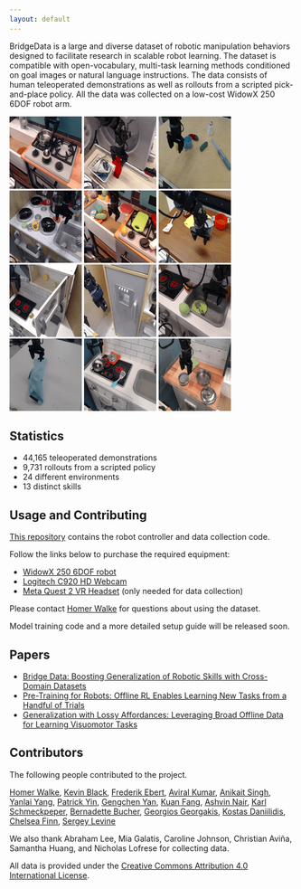 ```yaml
---
layout: default
---
```


BridgeData is a large and diverse dataset of robotic manipulation behaviors designed to facilitate research in scalable robot learning. The dataset is compatible with open-vocabulary, multi-task learning methods conditioned on goal images or natural language instructions. The data consists of human teleoperated demonstrations as well as rollouts from a scripted pick-and-place policy. All the data was collected on a low-cost WidowX 250 6DOF robot arm. 

![bridge-gif-1](assets/images/bridge_gif1.gif)
![bridge-gif-2](assets/images/bridge_gif2.gif)
![bridge-gif-3](assets/images/bridge_gif3.gif)
![bridge-gif-4](assets/images/bridge_gif4.gif)
![bridge-gif-5](assets/images/bridge_gif5.gif)
![bridge-gif-6](assets/images/bridge_gif6.gif)
![bridge-gif-7](assets/images/bridge_gif7.gif)
![bridge-gif-8](assets/images/bridge_gif8.gif)
![bridge-gif-9](assets/images/bridge_gif9.gif)
![bridge-gif-10](assets/images/bridge_gif10.gif)
![bridge-gif-11](assets/images/bridge_gif11.gif)
![bridge-gif-12](assets/images/bridge_gif12.gif)

## Statistics

- 44,165 teleoperated demonstrations
- 9,731 rollouts from a scripted policy
- 24 different environments
- 13 distinct skills

## Usage and Contributing

[This repository](https://github.com/yanlai00/bridge_data_robot_infra) contains 
the robot controller and data collection code. 

Follow the links below to purchase the required equipment:

- [WidowX 250 6DOF robot](https://www.trossenrobotics.com/widowx-250-robot-arm-6dof.aspx)
- [Logitech C920 HD Webcam](https://www.amazon.com/dp/B006JH8T3S)
- [Meta Quest 2 VR Headset](https://www.amazon.com/dp/B099VMT8VZ/) (only needed for data collection)

Please contact [Homer Walke](https://homerwalke.com/) for questions about using the dataset. 

Model training code and a more detailed setup guide will be released soon. 

## Papers

- [Bridge Data: Boosting Generalization of Robotic Skills with Cross-Domain Datasets](https://arxiv.org/abs/2109.13396)
- [Pre-Training for Robots: Offline RL Enables Learning New Tasks from a Handful of Trials](https://arxiv.org/abs/2210.05178)
- [Generalization with Lossy Affordances: Leveraging Broad Offline Data for Learning Visuomotor Tasks](https://arxiv.org/abs/2210.06601)

## Contributors

The following people contributed to the project. 

[Homer Walke](https://homerwalke.com/), [Kevin Black](https://kevinblack.dev/), [Frederik Ebert](https://febert.github.io/), [Aviral Kumar](https://aviralkumar2907.github.io/), [Anikait Singh](https://asap7772.github.io/), [Yanlai Yang](https://yanlai00.github.io/), [Patrick Yin](https://patrickyin.me/), [Gengchen Yan](https://www.linkedin.com/in/gengchen-matt-yan), [Kuan Fang](http://kuanfang.github.io/), [Ashvin Nair](https://ashvin.me/), [Karl Schmeckpeper](https://sites.google.com/view/karlschmeckpeper), [Bernadette Bucher](https://bucherb.github.io/), [Georgios Georgakis](https://ggeorgak11.github.io/), [Kostas Daniilidis](https://www.cis.upenn.edu/~kostas/), [Chelsea Finn](https://ai.stanford.edu/~cbfinn/), [Sergey Levine](https://people.eecs.berkeley.edu/~svlevine/)

We also thank Abraham Lee, Mia Galatis, Caroline Johnson, Christian Aviña, Samantha Huang, and Nicholas Lofrese for collecting data. 

All data is provided under the [Creative Commons Attribution 4.0 International License](https://creativecommons.org/licenses/by/4.0/).
